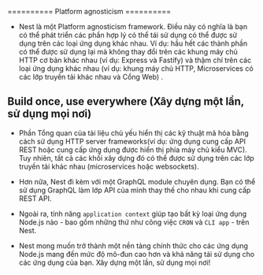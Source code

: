 ========== Platform agnosticism ==========

- Nest là một Platform agnosticism framework. Điều này có nghĩa là bạn có thể phát triển các phần hợp lý có thể tái sử dụng có thể được sử dụng trên các loại ứng dụng khác nhau. Ví dụ: hầu hết các thành phần có thể được sử dụng lại mà không thay đổi trên các khung máy chủ HTTP cơ bản khác nhau (ví dụ: Express và Fastify) và thậm chí trên các loại ứng dụng khác nhau (ví dụ: khung máy chủ HTTP, Microservices có các lớp truyền tải khác nhau và Cổng Web) .

## Build once, use everywhere (Xây dựng một lần, sử dụng mọi nơi)

- Phần Tổng quan của tài liệu chủ yếu hiển thị các kỹ thuật mã hóa bằng cách sử dụng HTTP server frameworks(ví dụ: ứng dụng cung cấp API REST hoặc cung cấp ứng dụng được hiển thị phía máy chủ kiểu MVC). Tuy nhiên, tất cả các khối xây dựng đó có thể được sử dụng trên các lớp truyền tải khác nhau (microservices hoặc websockets).

- Hơn nữa, Nest đi kèm với một GraphQL module chuyên dụng. Bạn có thể sử dụng GraphQL làm lớp API của mình thay thế cho nhau khi cung cấp REST API.

- Ngoài ra, tính năng `application context` giúp tạo bất kỳ loại ứng dụng Node.js nào - bao gồm những thứ như công việc `CRON` và `CLI app` - trên Nest.

- Nest mong muốn trở thành một nền tảng chính thức cho các ứng dụng Node.js mang đến mức độ mô-đun cao hơn và khả năng tái sử dụng cho các ứng dụng của bạn. Xây dựng một lần, sử dụng mọi nơi!
